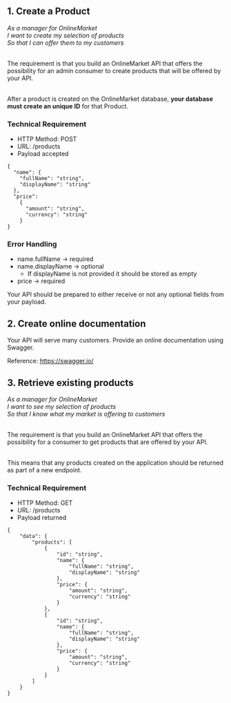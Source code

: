 ## 1. Create a Product 

<i>
As a manager for OnlineMarket<br>
I want to create my selection of products<br>
So that I can offer them to my customers<br>
</i>
<br>

The requirement is that you build an OnlineMarket API that offers the possibility for an admin consumer to create products that will be offered by your API. 

<br>After a product is created on the OnlineMarket database, **your database must create an unique ID** for that Product.

### Technical Requirement
* HTTP Method: POST
* URL: /products
* Payload accepted
```
{
  "name": {
    "fullName": "string",
    "displayName": "string"
  },
  "price": 
    {
      "amount": "string",
      "currency": "string"
    }
}
```

### Error Handling
* name.fullName -> required
* name.displayName -> optional
    * If displayName is not provided it should be stored as empty 
* price -> required

Your API should be prepared to either receive or not any optional fields from your payload.


## 2. Create online documentation 
Your API will serve many customers. Provide an online documentation using Swagger.

Reference: https://swagger.io/

## 3. Retrieve existing products 

<i>
As a manager for OnlineMarket<br>
I want to see my selection of products<br>
So that I know what my market is offering to customers<br>
</i>
<br>

The requirement is that you build an OnlineMarket API that offers the possibility for a consumer 
to get products that are offered by your API.

<br> This means that any products created on the application should be returned as part of a new endpoint.

### Technical Requirement
* HTTP Method: GET
* URL: /products
* Payload returned
```
{
    "data": {
        "products": [
            {
                "id": "string",
                "name": {
                    "fullName": "string",
                    "displayName": "string"
                },
                "price": {
                    "amount": "string",
                    "currency": "string"
                }
            },
            {
                "id": "string",
                "name": {
                    "fullName": "string",
                    "displayName": "string"
                },
                "price": {
                    "amount": "string",
                    "currency": "string"
                }
            }
        ]
    }
}
```
